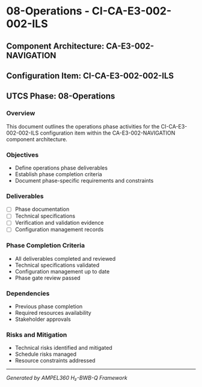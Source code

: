 # 08-Operations - CI-CA-E3-002-002-ILS

## Component Architecture: CA-E3-002-NAVIGATION
## Configuration Item: CI-CA-E3-002-002-ILS
## UTCS Phase: 08-Operations

### Overview
This document outlines the operations phase activities for the CI-CA-E3-002-002-ILS configuration item within the CA-E3-002-NAVIGATION component architecture.

### Objectives
- Define operations phase deliverables
- Establish phase completion criteria
- Document phase-specific requirements and constraints

### Deliverables
- [ ] Phase documentation
- [ ] Technical specifications
- [ ] Verification and validation evidence
- [ ] Configuration management records

### Phase Completion Criteria
- All deliverables completed and reviewed
- Technical specifications validated
- Configuration management up to date
- Phase gate review passed

### Dependencies
- Previous phase completion
- Required resources availability
- Stakeholder approvals

### Risks and Mitigation
- Technical risks identified and mitigated
- Schedule risks managed
- Resource constraints addressed

---
*Generated by AMPEL360 H₂-BWB-Q Framework*
